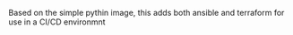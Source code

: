 Based on the simple pythin image, this adds both ansible and terraform for use in a CI/CD environmnt
